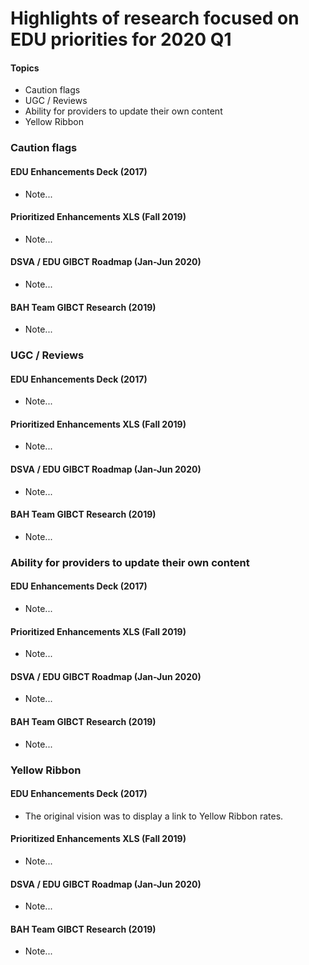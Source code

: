# Highlights of research focused on EDU priorities for 2020 Q1

#### Topics
* Caution flags
* UGC / Reviews
* Ability for providers to update their own content
* Yellow Ribbon


### Caution flags

#### EDU Enhancements Deck (2017)
* Note...

#### Prioritized Enhancements XLS (Fall 2019)
* Note...

#### DSVA / EDU GIBCT Roadmap (Jan-Jun 2020)
* Note...

#### BAH Team GIBCT Research (2019)
* Note...

### UGC / Reviews

#### EDU Enhancements Deck (2017)
* Note...

#### Prioritized Enhancements XLS (Fall 2019)
* Note...

#### DSVA / EDU GIBCT Roadmap (Jan-Jun 2020)
* Note...

#### BAH Team GIBCT Research (2019)
* Note...


### Ability for providers to update their own content

#### EDU Enhancements Deck (2017)
* Note...

#### Prioritized Enhancements XLS (Fall 2019)
* Note...

#### DSVA / EDU GIBCT Roadmap (Jan-Jun 2020)
* Note...

#### BAH Team GIBCT Research (2019)
* Note...


### Yellow Ribbon

#### EDU Enhancements Deck (2017)
* The original vision was to display a link to Yellow Ribbon rates.

#### Prioritized Enhancements XLS (Fall 2019)
* Note...

#### DSVA / EDU GIBCT Roadmap (Jan-Jun 2020)
* Note...

#### BAH Team GIBCT Research (2019)
* Note...
